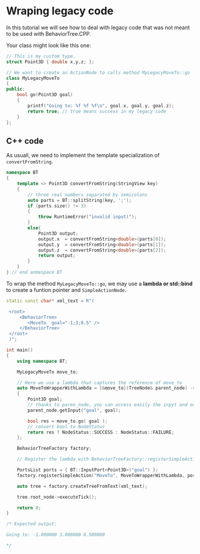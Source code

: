 # Wraping legacy code

In this tutorial we will see how to deal with legacy code that was not meant to be used
with BehaviorTree.CPP.

Your class might look like this one:

``` C++
// This is my custom type.
struct Point3D { double x,y,z; };

// We want to create an ActionNode to calls method MyLegacyMoveTo::go
class MyLegacyMoveTo
{
public:
    bool go(Point3D goal)
    {
        printf("Going to: %f %f %f\n", goal.x, goal.y, goal.z);
        return true; // true means success in my legacy code
    }
};
```

## C++ code

As usuall, we need to implement the template specialization of `convertFromString`.

``` C++
namespace BT
{
    template <> Point3D convertFromString(StringView key)
    {
        // three real numbers separated by semicolons
        auto parts = BT::splitString(key, ';');
        if (parts.size() != 3)
        {
            throw RuntimeError("invalid input)");
        }
        else{
            Point3D output;
            output.x  = convertFromString<double>(parts[0]);
            output.y  = convertFromString<double>(parts[1]);
            output.z  = convertFromString<double>(parts[2]);
            return output;
        }
    }
} // end anmespace BT
```

To wrap the method `MyLegacyMoveTo::go`, we may use a __lambda or std::bind__ 
to create a funtion pointer and `SimpleActionNode`.

```C++
static const char* xml_text = R"(

 <root>
     <BehaviorTree>
        <MoveTo  goal="-1;3;0.5" />
     </BehaviorTree>
 </root>
 )";

int main()
{
    using namespace BT;

    MyLegacyMoveTo move_to;

    // Here we use a lambda that captures the reference of move_to
    auto MoveToWrapperWithLambda = [&move_to](TreeNode& parent_node) -> NodeStatus
    {
        Point3D goal;
        // thanks to paren_node, you can access easily the inpyt and output ports.
        parent_node.getInput("goal", goal);

        bool res = move_to.go( goal );
        // convert bool to NodeStatus
        return res ? NodeStatus::SUCCESS : NodeStatus::FAILURE;
    };

    BehaviorTreeFactory factory;

    // Register the lambda with BehaviorTreeFactory::registerSimpleAction

    PortsList ports = { BT::InputPort<Point3D>("goal") };
    factory.registerSimpleAction("MoveTo", MoveToWrapperWithLambda, ports );

    auto tree = factory.createTreeFromText(xml_text);

    tree.root_node->executeTick();

    return 0;
}

/* Expected output:

Going to: -1.000000 3.000000 0.500000

*/
```
 



